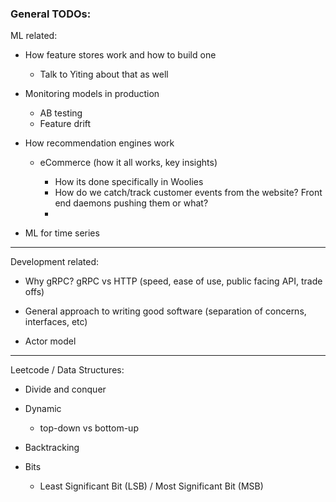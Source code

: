 

### General TODOs:


ML related:

- How feature stores work and how to build one
  
  - Talk to Yiting about that as well


- Monitoring models in production

    - AB testing
    - Feature drift


- How recommendation engines work

    - eCommerce (how it all works, key insights)
    
        - How its done specifically in Woolies
        - How do we catch/track customer events from the website? Front end daemons pushing them or what?
        - 
        

- ML for time series 

---

Development related:

- Why gRPC? gRPC vs HTTP (speed, ease of use, public facing API, trade offs)

- General approach to writing good software (separation of concerns, interfaces, etc)

- Actor model


--- 

Leetcode / Data Structures:

- Divide and conquer

- Dynamic

  - top-down vs bottom-up
  
- Backtracking

- Bits

  - Least Significant Bit (LSB) / Most Significant Bit (MSB)
